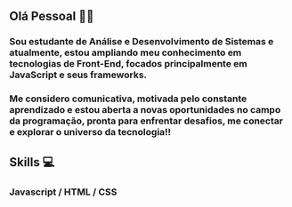## Olá Pessoal 👋💓

### Sou estudante de Análise e Desenvolvimento de Sistemas e atualmente, estou ampliando meu conhecimento em tecnologias de Front-End, focados principalmente em JavaScript e seus frameworks. 

### Me considero comunicativa, motivada pelo constante aprendizado e estou aberta a novas oportunidades no campo da programação, pronta para enfrentar desafios, me conectar e explorar o universo da tecnologia!!

## Skills 💻
### Javascript / HTML / CSS
